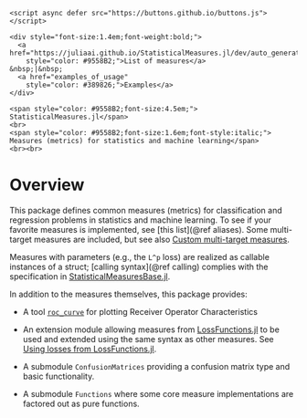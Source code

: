 ```@raw html
<script async defer src="https://buttons.github.io/buttons.js"></script>

<div style="font-size:1.4em;font-weight:bold;">
  <a href="https://juliaai.github.io/StatisticalMeasures.jl/dev/auto_generated_list_of_measures#aliases"
    style="color: #9558B2;">List of measures</a>           &nbsp;|&nbsp;
  <a href="examples_of_usage"
    style="color: #389826;">Examples</a>
</div>

<span style="color: #9558B2;font-size:4.5em;">
StatisticalMeasures.jl</span>
<br>
<span style="color: #9558B2;font-size:1.6em;font-style:italic;">
Measures (metrics) for statistics and machine learning</span>
<br><br>
```

# Overview

This package defines common measures (metrics) for classification and regression problems
in statistics and machine learning. To see if your favorite measures is implemented, see
[this list](@ref aliases). Some multi-target measures are included, but see also [Custom
multi-target measures](@ref).

Measures with parameters (e.g., the ``L^p`` loss) are realized as callable instances of a
struct; [calling syntax](@ref calling) complies with the specification in
[StatisticalMeasuresBase.jl](https://juliaai.github.io/StatisticalMeasuresBase.jl/dev/).


In addition to the measures themselves, this package provides:

- A tool [`roc_curve`](@ref) for plotting Receiver Operator Characteristics

- An extension module allowing measures from
  [LossFunctions.jl](https://github.com/JuliaML/LossFunctions.jl) to be used and extended
  using the same syntax as other measures. See [Using losses from LossFunctions.jl](@ref).

- A submodule `ConfusionMatrices` providing a confusion matrix type and basic
  functionality.

- A submodule `Functions` where some core measure implementations are factored out as
  pure functions.
  
